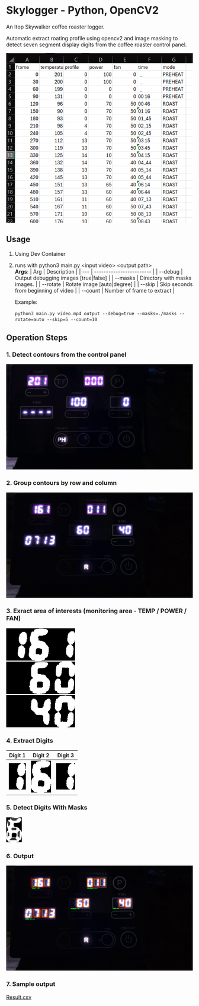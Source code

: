 # Skylogger - Python, OpenCV2
An Itop Skywalker coffee roaster logger. 

Automatic extract roating profile using opencv2 and image masking to detect seven segment display digits from the coffee roaster control panel.

![Sample](./assets/sample.png)

## Usage

1. Using Dev Container
2. runs with python3 main.py &lt;input video&gt; &lt;output path&gt;<br/>
   **Args**:
   | Arg | Description |
   | --- | ------------------------ |
   | --debug | Output debugging images [true|false] |
   | --masks | Directory with masks images. |
   | --rotate | Rotate image [auto|degree] |
   | --skip | Skip seconds from beginning of video |
   | --count | Number of frame to extract |

   Example:
    ```shell
    python3 main.py video.mp4 output --debug=true --masks=./masks --rotate=auto --skip=5 --count=10
    ```
## Operation Steps

### 1. Detect contours from the control panel

![Contours](./assets/step1-contours.png)

### 2. Group contours by row and column

![Groups](./assets/step2-groups.png)

### 3. Exract area of interests (monitoring area - TEMP / POWER / FAN)

![TEMP](./assets/step3-temp.png)<br/>
![POWER](./assets/step3-power.png)<br/>
![FAN](./assets/step3-fan.png)<br/>

### 4. Extract Digits

|Digit 1|Digit 2|Digit 3|
|--|--|--|
|![TEMP Digit 1](./assets/step4-temp1.png)|![TEMP Digit 2](./assets/step4-temp2.png)|![TEMP Digit 3](./assets/step4-temp3.png)|

### 5. Detect Digits With Masks

![Masks](./assets/step5-masks.png)


### 6. Output

![Output](./assets/output.png)

### 7. Sample output

[Result.csv](./assets/results.csv)
